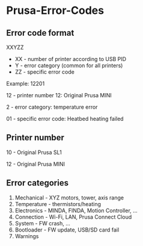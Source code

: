 # Prusa-Error-Codes

## Error code format <ErrorCode>

XXYZZ

- XX - number of printer according to USB PID
- Y - error category (common for all printers)
- ZZ - specific error code

Example: 12201

12 - printer number 12: Original Prusa MINI

2 - error category: temperature error

01 - specific error code: Heatbed heating failed

## Printer number
10 - Original Prusa SL1

12 - Original Prusa MINI

## Error categories
1. Mechanical - XYZ motors, tower, axis range
2. Temperature - thermistors/heating
3. Electronics - MINDA, FINDA, Motion Controller, …
4. Connection - Wi-Fi, LAN, Prusa Connect Cloud
5. System - FW crash, …
6. Bootloader - FW update, USB/SD card fail
7. Warnings
